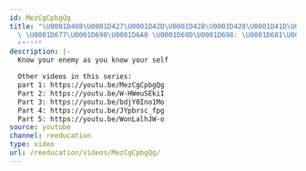 ```yaml
---
id: MezCgCpbgQg
title: "\U0001D408\U0001D427\U0001D42D\U0001D42B\U0001D428\U0001D41D\U0001D42E\U0001D41C\U0001D42D\U0001D422\U0001D428\U0001D427
  \ \U0001D677\U0001D698\U0001D6A0 \U0001D69D\U0001D698: \U0001D681\U0001D68E\U0001D69F\U0001D698\U0001D695\U0001D69E\U0001D69D\U0001D692\U0001D698\U0001D697
  ᵖᵃʳᵗ¹"
description: |-
  Know your enemy as you know your self

  Other videos in this series:
  part 1: https://youtu.be/MezCgCpbgQg
  Part 2: https://youtu.be/W-HWeuSEkiI
  Part 3: https://youtu.be/bdjY0Ino1Mo
  Part 4: https://youtu.be/JYpbrsc_fpg
  Part 5: https://youtu.be/WonLalhJW-o
source: youtube
channel: reeducation
type: video
url: /reeducation/videos/MezCgCpbgQg/
---
```


